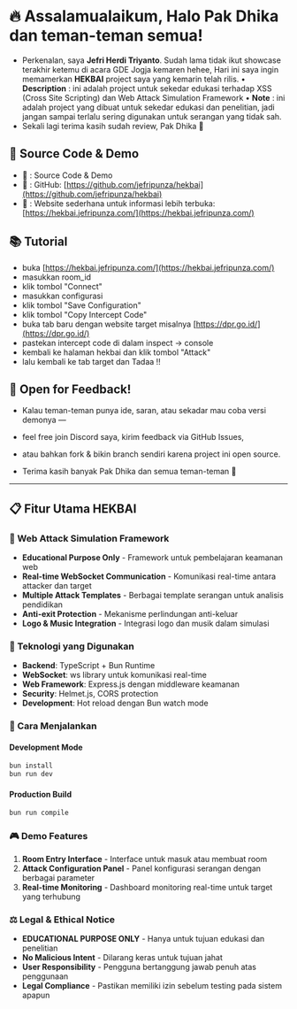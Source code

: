 # 🔥 Assalamualaikum, Halo Pak Dhika dan teman-teman semua!

- Perkenalan, saya **Jefri Herdi Triyanto**. Sudah lama tidak ikut showcase terakhir ketemu di acara GDE Jogja kemaren hehee, Hari ini saya ingin memamerkan **HEKBAI** project saya yang kemarin telah rilis.
• **Description** : ini adalah project untuk sekedar edukasi terhadap XSS (Cross Site Scripting) dan Web Attack Simulation Framework
• **Note** : ini adalah project yang dibuat untuk sekedar edukasi dan penelitian, jadi jangan sampai terlalu sering digunakan untuk serangan yang tidak sah.
- Sekali lagi terima kasih sudah review, Pak Dhika 🙏

## 🔗 Source Code & Demo

- 🔗 : Source Code & Demo
- 🔧 : GitHub: [https://github.com/jefripunza/hekbai](https://github.com/jefripunza/hekbai)
- 🔗 : Website sederhana untuk informasi lebih terbuka: [https://hekbai.jefripunza.com/](https://hekbai.jefripunza.com/)

## 📚 Tutorial

- buka [https://hekbai.jefripunza.com/](https://hekbai.jefripunza.com/)
- masukkan room_id
- klik tombol "Connect"
- masukkan configurasi
- klik tombol "Save Configuration"
- klik tombol "Copy Intercept Code"
- buka tab baru dengan website target misalnya [https://dpr.go.id/](https://dpr.go.id/)
- pastekan intercept code di dalam inspect -> console
- kembali ke halaman hekbai dan klik tombol "Attack"
- lalu kembali ke tab target dan Tadaa !!

## 🤝 Open for Feedback!

- Kalau teman-teman punya ide, saran, atau sekadar mau coba versi demonya —
- feel free join Discord saya, kirim feedback via GitHub Issues,
- atau bahkan fork & bikin branch sendiri karena project ini open source.

- Terima kasih banyak Pak Dhika dan semua teman-teman 🙏

---

## 📋 Fitur Utama HEKBAI

### 🎯 Web Attack Simulation Framework
- **Educational Purpose Only** - Framework untuk pembelajaran keamanan web
- **Real-time WebSocket Communication** - Komunikasi real-time antara attacker dan target
- **Multiple Attack Templates** - Berbagai template serangan untuk analisis pendidikan
- **Anti-exit Protection** - Mekanisme perlindungan anti-keluar
- **Logo & Music Integration** - Integrasi logo dan musik dalam simulasi

### 🔧 Teknologi yang Digunakan
- **Backend**: TypeScript + Bun Runtime
- **WebSocket**: ws library untuk komunikasi real-time
- **Web Framework**: Express.js dengan middleware keamanan
- **Security**: Helmet.js, CORS protection
- **Development**: Hot reload dengan Bun watch mode

### 🚀 Cara Menjalankan

#### Development Mode
```bash
bun install
bun run dev
```

#### Production Build
```bash
bun run compile
```

### 🎮 Demo Features
1. **Room Entry Interface** - Interface untuk masuk atau membuat room
2. **Attack Configuration Panel** - Panel konfigurasi serangan dengan berbagai parameter
3. **Real-time Monitoring** - Dashboard monitoring real-time untuk target yang terhubung

### ⚖️ Legal & Ethical Notice
- **EDUCATIONAL PURPOSE ONLY** - Hanya untuk tujuan edukasi dan penelitian
- **No Malicious Intent** - Dilarang keras untuk tujuan jahat
- **User Responsibility** - Pengguna bertanggung jawab penuh atas penggunaan
- **Legal Compliance** - Pastikan memiliki izin sebelum testing pada sistem apapun
